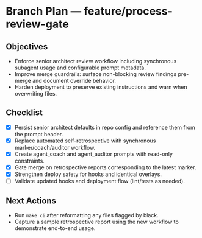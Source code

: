 # Branch Plan — feature/process-review-gate

## Objectives
- Enforce senior architect review workflow including synchronous subagent usage and configurable prompt metadata.
- Improve merge guardrails: surface non-blocking review findings pre-merge and document override behavior.
- Harden deployment to preserve existing instructions and warn when overwriting files.

## Checklist
- [x] Persist senior architect defaults in repo config and reference them from the prompt header.
- [x] Replace automated self-retrospective with synchronous marker/coach/auditor workflow.
- [x] Create agent_coach and agent_auditor prompts with read-only constraints.
- [x] Gate merge on retrospective reports corresponding to the latest marker.
- [x] Strengthen deploy safety for hooks and identical overlays.
- [ ] Validate updated hooks and deployment flow (lint/tests as needed).

## Next Actions
- Run `make ci` after reformatting any files flagged by black.
- Capture a sample retrospective report using the new workflow to demonstrate end-to-end usage.
